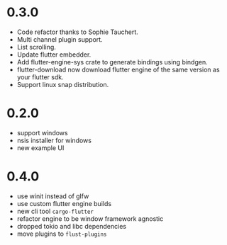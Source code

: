 # 0.3.0
- Code refactor thanks to Sophie Tauchert.
- Multi channel plugin support.
- List scrolling.
- Update flutter embedder.
- Add flutter-engine-sys crate to generate bindings using bindgen.
- flutter-download now download flutter engine of the same version as your flutter sdk.
- Support linux snap distribution.

# 0.2.0
- support windows
- nsis installer for windows
- new example UI

# 0.4.0
- use winit instead of glfw
- use custom flutter engine builds
- new cli tool `cargo-flutter`
- refactor engine to be window framework agnostic
- dropped tokio and libc dependencies
- move plugins to `flust-plugins`
